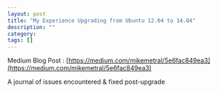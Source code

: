 ```yaml
---
layout: post
title: "My Experience Upgrading from Ubuntu 12.04 to 14.04"
description: ""
category: 
tags: []
---
```


Medium Blog Post \: [https://medium.com/mikemetral/5e6fac849ea3](https://medium.com/mikemetral/5e6fac849ea3)

A journal of issues encountered & fixed post-upgrade
